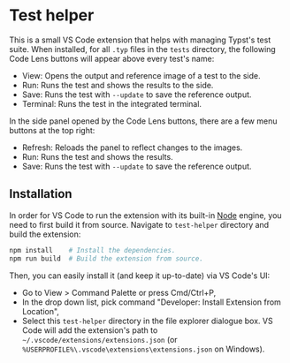 # Test helper

This is a small VS Code extension that helps with managing Typst's test suite.
When installed, for all `.typ` files in the `tests` directory, the following
Code Lens buttons will appear above every test's name:

- View: Opens the output and reference image of a test to the side.
- Run: Runs the test and shows the results to the side.
- Save: Runs the test with `--update` to save the reference output.
- Terminal: Runs the test in the integrated terminal.

In the side panel opened by the Code Lens buttons, there are a few menu buttons
at the top right:

- Refresh: Reloads the panel to reflect changes to the images.
- Run: Runs the test and shows the results.
- Save: Runs the test with `--update` to save the reference output.

## Installation
In order for VS Code to run the extension with its built-in
[Node](https://nodejs.org) engine, you need to first build it from source.
Navigate to `test-helper` directory and build the extension:
```bash
npm install    # Install the dependencies.
npm run build  # Build the extension from source.
```

Then, you can easily install it (and keep it up-to-date) via VS Code's UI:
- Go to View > Command Palette or press Cmd/Ctrl+P,
- In the drop down list, pick command "Developer: Install Extension from
  Location",
- Select this `test-helper` directory in the file explorer dialogue box. VS Code
  will add the extension's path to `~/.vscode/extensions/extensions.json` (or
  `%USERPROFILE%\.vscode\extensions\extensions.json` on Windows).
